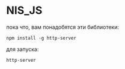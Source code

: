 # NIS_JS

пока что, вам понадобятся эти библиотеки:
```
npm install -g http-server
```
для запуска:
```
http-server
```